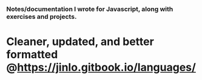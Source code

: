 ### Notes/documentation I wrote for Javascript, along with exercises and projects.



# Cleaner, updated, and better formatted @https://jinlo.gitbook.io/languages/
